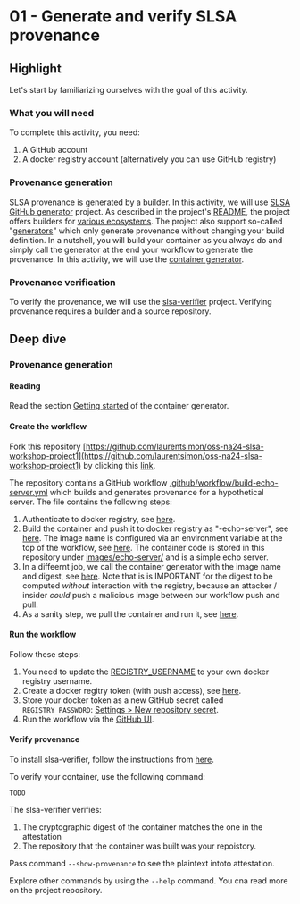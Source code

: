 # 01 - Generate and verify SLSA provenance

## Highlight

Let's start by familiarizing ourselves with the goal of this activity.

### What you will need

To complete this activity, you need:

1. A GitHub account
1. A docker registry account (alternatively you can use GitHub registry)

### Provenance generation

SLSA provenance is generated by a builder. In this activity, we will use [SLSA GitHub generator](https://github.com/slsa-framework/slsa-github-generator) project. As described in the project's [README](https://github.com/slsa-framework/slsa-github-generator?tab=readme-ov-file#generate-provenance), the project offers builders for [various ecosystems](https://github.com/slsa-framework/slsa-github-generator?tab=readme-ov-file#builders). The project also support so-called "[generators](https://github.com/slsa-framework/slsa-github-generator?tab=readme-ov-file#generators)" which only generate provenance without changing your build definition. In a nutshell, you will build your container as you always do and simply call the generator at the end your workflow to generate the provenance. In this activity, we will use the [container generator](https://github.com/slsa-framework/slsa-github-generator/blob/main/internal/builders/container/README.md).

### Provenance verification

To verify the provenance, we will use the [slsa-verifier](https://github.com/slsa-framework/slsa-verifier) project. Verifying provenance requires a builder and a source repository.

## Deep dive

### Provenance generation

#### Reading
Read the section [Getting started](https://github.com/slsa-framework/slsa-github-generator/blob/main/internal/builders/container/README.md#getting-started) of the container generator. 

#### Create the workflow

Fork this repository [https://github.com/laurentsimon/oss-na24-slsa-workshop-project1](https://github.com/laurentsimon/oss-na24-slsa-workshop-project1) by clicking this [link](https://github.com/laurentsimon/oss-na24-slsa-workshop-project1/fork).

The repository contains a GitHub workflow [.github/workflow/build-echo-server.yml](https://github.com/laurentsimon/oss-na24-slsa-workshop-project1/blob/main/.github/workflows/build-echo-server.yml) which builds and generates provenance for a hypothetical server. The file contains the following steps:

1. Authenticate to docker registry, see [here](https://github.com/laurentsimon/oss-na24-slsa-workshop-project1/blob/main/.github/workflows/build-echo-server.yml#L33-L41).
1. Build the container and push it to docker registry as "<repository-name>-echo-server", see [here](https://github.com/laurentsimon/oss-na24-slsa-workshop-project1/blob/main/.github/workflows/build-echo-server.yml#L49-L56). The image name is configured via an environment variable at the top of the workflow, see [here](https://github.com/laurentsimon/oss-na24-slsa-workshop-project1/blob/main/.github/workflows/build-echo-server.yml#L14). The container code is stored in this repository under [images/echo-server/](https://github.com/laurentsimon/oss-na24-slsa-workshop-project1/blob/main/images/echo-server) and is a simple echo server.
1. In a diffeernt job, we call the container generator with the image name and digest, see [here](https://github.com/laurentsimon/oss-na24-slsa-workshop-project1/blob/main/.github/workflows/build-echo-server.yml#L64-L79). Note that is is IMPORTANT for the digest to be computed _without_ interaction with the registry, because an attacker / insider _could_ push a malicious image between our workflow push and pull.
1. As a sanity step, we pull the container and run it, see [here](https://github.com/laurentsimon/oss-na24-slsa-workshop-project1/blob/main/.github/workflows/build-echo-server.yml#L81-L102).

#### Run the workflow

Follow these steps:

1. You need to update the [REGISTRY_USERNAME](https://github.com/laurentsimon/oss-na24-slsa-workshop-project1/blob/main/.github/workflows/build-echo-server.yml#L15) to your own docker registry username.
1. Create a docker regitry token (with push access), see [here](https://docs.docker.com/security/for-developers/access-tokens/#create-an-access-token). 
2. Store your docker token as a new GitHub secret called `REGISTRY_PASSWORD`: [Settings > New repository secret](https://docs.github.com/en/actions/security-guides/using-secrets-in-github-actions#creating-secrets-for-a-repository).
2. Run the workflow via the [GitHub UI](https://docs.github.com/en/actions/using-workflows/manually-running-a-workflow#running-a-workflow).


#### Verify provenance

To install slsa-verifier, follow the instructions from [here](https://github.com/slsa-framework/slsa-verifier?tab=readme-ov-file#option-1-install-via-go).

To verify your container, use the following command:

```shell
TODO
```

The slsa-verifier verifies:

1. The cryptographic digest of the container matches the one in the attestation
2. The repository that the container was built was your repoistory.

Pass command `--show-provenance` to see the plaintext intoto attestation.

Explore other commands by using the `--help` command. You cna read more on the project repository.